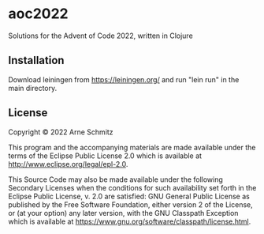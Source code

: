# aoc2022

Solutions for the Advent of Code 2022, written in Clojure

## Installation

Download leiningen from https://leiningen.org/ and run "lein run" in
the main directory.

## License

Copyright © 2022 Arne Schmitz

This program and the accompanying materials are made available under the
terms of the Eclipse Public License 2.0 which is available at
http://www.eclipse.org/legal/epl-2.0.

This Source Code may also be made available under the following Secondary
Licenses when the conditions for such availability set forth in the Eclipse
Public License, v. 2.0 are satisfied: GNU General Public License as published by
the Free Software Foundation, either version 2 of the License, or (at your
option) any later version, with the GNU Classpath Exception which is available
at https://www.gnu.org/software/classpath/license.html.
